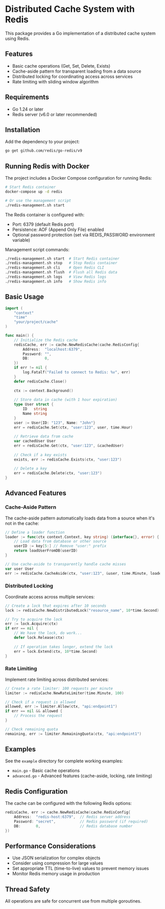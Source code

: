 # Distributed Cache System with Redis

This package provides a Go implementation of a distributed cache system using Redis.

## Features

- Basic cache operations (Get, Set, Delete, Exists)
- Cache-aside pattern for transparent loading from a data source
- Distributed locking for coordinating access across services
- Rate limiting with sliding window algorithm

## Requirements

- Go 1.24 or later
- Redis server (v6.0 or later recommended)

## Installation

Add the dependency to your project:

```bash
go get github.com/redis/go-redis/v9
```

## Running Redis with Docker

The project includes a Docker Compose configuration for running Redis:

```bash
# Start Redis container
docker-compose up -d redis

# Or use the management script
./redis-management.sh start
```

The Redis container is configured with:
- Port: 6379 (default Redis port)
- Persistence: AOF (Append Only File) enabled
- Optional password protection (set via REDIS_PASSWORD environment variable)

Management script commands:
```bash
./redis-management.sh start  # Start Redis container
./redis-management.sh stop   # Stop Redis container
./redis-management.sh cli    # Open Redis CLI
./redis-management.sh flush  # Flush all Redis data
./redis-management.sh logs   # View Redis logs
./redis-management.sh info   # Show Redis info
```

## Basic Usage

```go
import (
    "context"
    "time"
    "your/project/cache"
)

func main() {
    // Initialize the Redis cache
    redisCache, err := cache.NewRedisCache(cache.RedisConfig{
        Address:  "localhost:6379",
        Password: "",
        DB:       0,
    })
    if err != nil {
        log.Fatalf("Failed to connect to Redis: %v", err)
    }
    defer redisCache.Close()
    
    ctx := context.Background()
    
    // Store data in cache (with 1 hour expiration)
    type User struct {
        ID   string
        Name string
    }
    user := User{ID: "123", Name: "John"}
    err = redisCache.Set(ctx, "user:123", user, time.Hour)
    
    // Retrieve data from cache
    var cachedUser User
    err = redisCache.Get(ctx, "user:123", &cachedUser)
    
    // Check if a key exists
    exists, err := redisCache.Exists(ctx, "user:123")
    
    // Delete a key
    err = redisCache.Delete(ctx, "user:123")
}
```

## Advanced Features

### Cache-Aside Pattern

The cache-aside pattern automatically loads data from a source when it's not in the cache:

```go
// Define a loader function
loader := func(ctx context.Context, key string) (interface{}, error) {
    // Load data from database or other source
    userID := key[5:] // Remove "user:" prefix
    return loadUserFromDB(userID)
}

// Use cache-aside to transparently handle cache misses
var user User
err := redisCache.CacheAside(ctx, "user:123", &user, time.Minute, loader)
```

### Distributed Locking

Coordinate access across multiple services:

```go
// Create a lock that expires after 10 seconds
lock := redisCache.NewDistributedLock("resource_name", 10*time.Second)

// Try to acquire the lock
err := lock.Acquire(ctx)
if err == nil {
    // We have the lock, do work...
    defer lock.Release(ctx)
    
    // If operation takes longer, extend the lock
    err = lock.Extend(ctx, 10*time.Second)
}
```

### Rate Limiting

Implement rate limiting across distributed services:

```go
// Create a rate limiter: 100 requests per minute
limiter := redisCache.NewRateLimiter(time.Minute, 100)

// Check if a request is allowed
allowed, err := limiter.Allow(ctx, "api:endpoint1")
if err == nil && allowed {
    // Process the request
}

// Check remaining quota
remaining, err := limiter.RemainingQuota(ctx, "api:endpoint1")
```

## Examples

See the `example` directory for complete working examples:

- `main.go` - Basic cache operations
- `advanced.go` - Advanced features (cache-aside, locking, rate limiting)

## Redis Configuration

The cache can be configured with the following Redis options:

```go
redisCache, err := cache.NewRedisCache(cache.RedisConfig{
    Address:  "redis-host:6379",  // Redis server address
    Password: "secret",           // Redis password (if required)
    DB:       0,                  // Redis database number
})
```

## Performance Considerations

- Use JSON serialization for complex objects
- Consider using compression for large values
- Set appropriate TTL (time-to-live) values to prevent memory issues
- Monitor Redis memory usage in production

## Thread Safety

All operations are safe for concurrent use from multiple goroutines. 